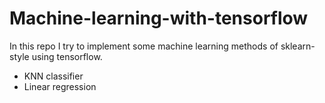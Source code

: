# Machine-learning-with-tensorflow

In this repo I try to implement some machine learning methods of sklearn-style using tensorflow.

- KNN classifier
- Linear regression
